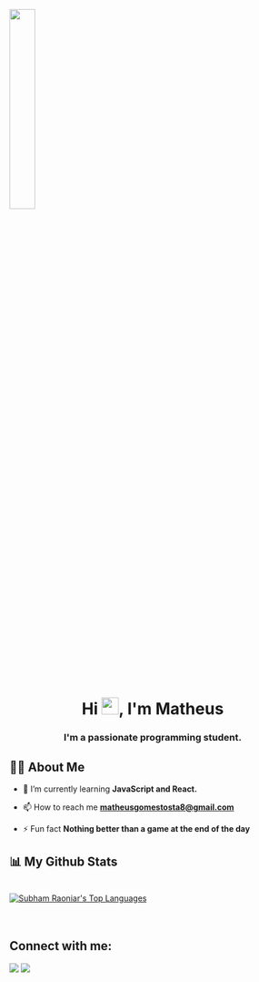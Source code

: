 <a href="#"><img aling="center" width="30%" height="auto" src="https://i.imgur.com/RHBnMHt.png" height="50px"/></a>

<h1 align="center">Hi <img src="https://raw.githubusercontent.com/MartinHeinz/MartinHeinz/master/wave.gif" width="30px">, I'm Matheus</h1>
<h3 align="center">I'm a passionate programming student.</h3>


## 🙋‍♂️ About Me

- 🌱 I’m currently learning **JavaScript and React.**

- 📫 How to reach me **matheusgomestosta8@gmail.com**

- ⚡ Fun fact **Nothing better than a game at the end of the day**


## 📊 My Github Stats

  <br/>
  <a href="https://github.com/matheus1g/github-readme-stats"><img alt="Subham Raoniar's Top Languages" src="https://github-readme-stats.vercel.app/api/top-langs/?username=matheus1g&langs_count=8&count_private=true&layout=compact&theme=react&hide_border=true&bg_color=0D1117" /></a>
  <br/>

<br/>
<br/>

## Connect with me:
<p align="left">

<a href = "https://www.linkedin.com/in/matheusGtosta/"><img src="https://img.icons8.com/fluent/48/000000/linkedin.png"/></a>
<a href = "https://www.instagram.com/gomes.pngr/"><img src="https://img.icons8.com/fluent/48/000000/instagram-new.png"/></a>

</p>
